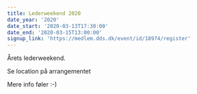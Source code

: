 ```yaml
---
title: Lederweekend 2020
date_year: '2020'
date_start: '2020-03-13T17:30:00'
date_end: '2020-03-15T13:00:00'
signup_link: 'https://medlem.dds.dk/event/id/18974/register'
---
```

Årets lederweekend.

Se location på arrangementet 

Mere info føler :-)
